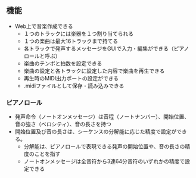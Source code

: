 ## 機能

- Web上で音楽作成できる
  - １つのトラックには楽器を１つ割り当てられる
  - １つの楽曲は最大16トラックまで持てる
  - 各トラックで発声するメッセージをGUIで入力・編集ができる（ピアノロールと呼ぶ）
  - 楽曲のテンポと拍数を設定できる
  - 楽曲の設定と各トラックに設定した内容で楽曲を再生できる
  - 再生時のMIDI出力ポートの設定ができる
  - .midiファイルとして保存・読み込みできる

### ピアノロール

- 発声命令（ノートオンメッセージ）は音程（ノートナンバー）、開始位置、音の強さ（ベロシティ）、音の長さを持つ
- 開始位置及び音の長さは、シーケンスの分解能に応じた精度で設定ができる。
  - 分解能は、ピアノロールで表現できる発声の開始位置や、音の長さの精度のことを指す
  - ノートオンメッセージは全音符から3連64分音符のいずれかの精度で設定できる